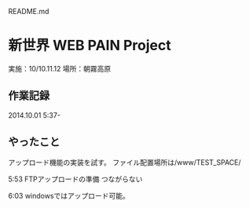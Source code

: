 README.md

# 新世界 WEB PAIN Project
実施：10/10.11.12
場所：朝霧高原

## 作業記録
2014.10.01 5:37-
## やったこと
アップロード機能の実装を試す。
ファイル配置場所は/www/TEST_SPACE/

5:53 FTPアップロードの準備
つながらない

6:03 windowsではアップロード可能。